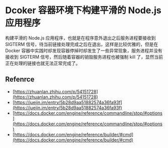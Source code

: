 # Dcoker 容器环境下构建平滑的 Node.js 应用程序

构建平滑的 Node.js 应用程序，也就是在程序意外退出之后服务进程要接收到 SIGTERM 信号，待当前链接处理完成之后在退出，这样是比较优雅的，但是在 Docker 容器中实践时却发现容器停掉时却发生了一些异常现象，服务进程并没有接收到 SIGTERM 信号，然后随着容器的销毁服务进程也被强制 kill 了，显然当前正在处理的链接也就无法正常完成了。



## Refenrce

* [https://zhuanlan.zhihu.com/p/54151728](https://zhuanlan.zhihu.com/p/54151728)
* [https://juejin.im/entry/5b28d9aa51882574a36fa93f](https://juejin.im/entry/5b28d9aa51882574a36fa93f)
* [https://docs.docker.com/engine/reference/commandline/stop/#options](https://docs.docker.com/engine/reference/commandline/stop/#options)
* [https://docs.docker.com/engine/reference/builder/#cmd](https://docs.docker.com/engine/reference/builder/#cmd)
